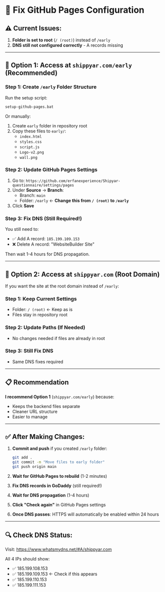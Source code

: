 # 🔧 Fix GitHub Pages Configuration

## ⚠️ Current Issues:

1. **Folder is set to root** (`/ (root)`) instead of `/early`
2. **DNS still not configured correctly** - A records missing

---

## 🎯 Option 1: Access at `shippyar.com/early` (Recommended)

### Step 1: Create `/early` Folder Structure

Run the setup script:
```bash
setup-github-pages.bat
```

Or manually:
1. Create `early` folder in repository root
2. Copy these files to `early/`:
   - `index.html`
   - `styles.css`
   - `script.js`
   - `Logo-v2.png`
   - `wall.png`

### Step 2: Update GitHub Pages Settings

1. Go to: `https://github.com/erfanexperience/Shipyar-questionnaire/settings/pages`
2. Under **Source** → **Branch**:
   - Branch: `main`
   - Folder: `/early` ← **Change this from `/ (root)` to `/early`**
3. Click **Save**

### Step 3: Fix DNS (Still Required!)

You still need to:
- ✅ Add A record: `185.199.109.153`
- ❌ Delete A record: "WebsiteBuilder Site"

Then wait 1-4 hours for DNS propagation.

---

## 🎯 Option 2: Access at `shippyar.com` (Root Domain)

If you want the site at the root domain instead of `/early`:

### Step 1: Keep Current Settings
- Folder: `/ (root)` ← Keep as is
- Files stay in repository root

### Step 2: Update Paths (If Needed)
- No changes needed if files are already in root

### Step 3: Still Fix DNS
- Same DNS fixes required

---

## 📋 Recommendation

**I recommend Option 1** (`shippyar.com/early`) because:
- Keeps the backend files separate
- Cleaner URL structure
- Easier to manage

---

## ✅ After Making Changes:

1. **Commit and push** if you created `/early` folder:
   ```bash
   git add .
   git commit -m "Move files to early folder"
   git push origin main
   ```

2. **Wait for GitHub Pages to rebuild** (1-2 minutes)

3. **Fix DNS records in GoDaddy** (still required!)

4. **Wait for DNS propagation** (1-4 hours)

5. **Click "Check again"** in GitHub Pages settings

6. **Once DNS passes**: HTTPS will automatically be enabled within 24 hours

---

## 🔍 Check DNS Status:

Visit: https://www.whatsmydns.net/#A/shippyar.com

All 4 IPs should show:
- ✅ 185.199.108.153
- ✅ 185.199.109.153 ← Check if this appears
- ✅ 185.199.110.153
- ✅ 185.199.111.153

